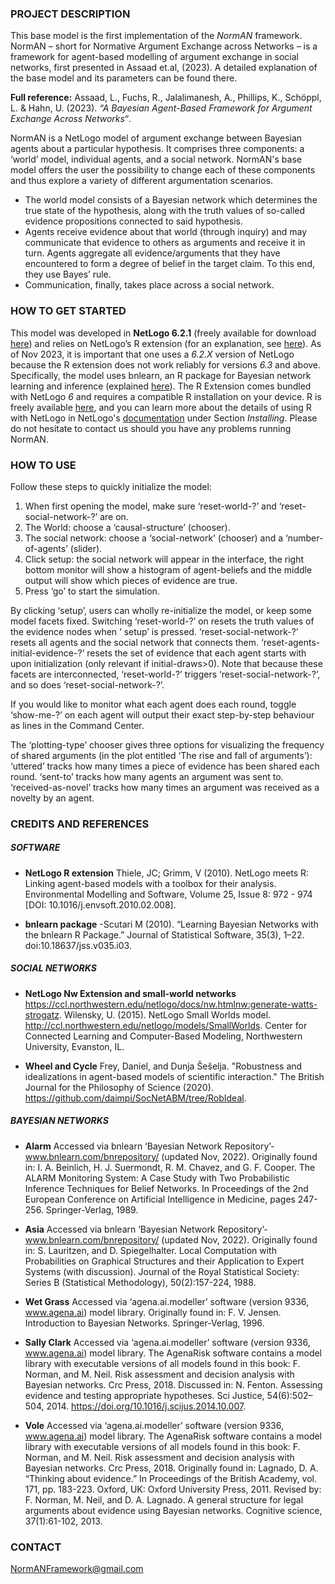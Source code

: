 ### PROJECT DESCRIPTION

This base model is the first implementation of the *NormAN* framework. NormAN – short for Normative Argument Exchange across Networks – is a framework for agent-based modelling of argument exchange in social networks, first presented in Assaad et.al, (2023). A detailed explanation of the base model and its parameters can be found there.

**Full reference:** Assaad, L., Fuchs, R., Jalalimanesh, A., Phillips, K., Schöppl, L. & Hahn, U. (2023). *“A Bayesian Agent-Based Framework for Argument Exchange Across Networks“*.

NormAN is a NetLogo model of argument exchange between Bayesian agents about a particular hypothesis. It comprises three components: a ‘world’ model, individual agents, and a social network. NormAN's base model offers the user the possibility to change each of these components and thus explore a variety of different argumentation scenarios.
* The world model consists of a Bayesian network which determines the true state of the hypothesis, along with the truth values of so-called evidence propositions connected to said hypothesis.
* Agents receive evidence about that world (through inquiry) and may communicate that evidence to others as arguments and receive it in turn. Agents aggregate all evidence/arguments that they have encountered to form a degree of belief in the target claim. To this end, they use Bayes’ rule.
* Communication, finally, takes place across a social network.


### HOW TO GET STARTED

This model was developed in **NetLogo 6.2.1** (freely available for download [here](https://ccl.northwestern.edu/netlogo/6.2.1/)) and relies on NetLogo’s R extension (for an explanation, see [here](https://ccl.northwestern.edu/netlogo/6.2.2/docs/r.html)). As of Nov 2023, it is important that one uses a *6.2.X* version of NetLogo because the R extension does not work reliably for versions *6.3* and above. Specifically, the model uses bnlearn, an R package for Bayesian network learning and inference (explained [here](https://www.bnlearn.com/)). The R Extension comes bundled with NetLogo *6* and requires a compatible R installation on your device. R is freely available [here](https://cran.r-project.org/), and you can learn more about the details of using R with NetLogo in NetLogo's [documentation](https://ccl.northwestern.edu/netlogo/6.2.2/docs/r.html) under Section *Installing*. Please do not hesitate to contact us should you have any problems running NormAN.

### HOW TO USE

Follow these steps to quickly initialize the model: 

1. When first opening the model, make sure ‘reset-world-?’ and ‘reset-social-network-?’ are on.
2. The World: choose a ‘causal-structure’ (chooser).
3. The social network: choose a ‘social-network’ (chooser) and a ‘number-of-agents’ (slider).
4. Click setup: the social network will appear in the interface, the right bottom monitor will show a histogram of agent-beliefs and the middle output will show which pieces of evidence are true.
5. Press ‘go’ to start the simulation. 
 
By clicking ‘setup’, users can wholly re-initialize the model, or keep some model facets fixed. Switching ‘reset-world-?’ on resets the truth values of the evidence nodes when ‘ setup’ is pressed. ‘reset-social-network-?’ resets all agents and the social network that connects them. ‘reset-agents-initial-evidence-?’ resets the set of evidence
that each agent starts with upon initialization (only relevant if initial-draws>0). Note that because these facets are interconnected, ‘reset-world-?’ triggers ‘reset-social-network-?’, and so does ‘reset-social-network-?’. 

If you would like to monitor what each agent does each round, toggle ‘show-me-?’ on each agent will output their exact step-by-step behaviour as lines in the Command Center. 

The ‘plotting-type’ chooser gives three options for visualizing the frequency of shared arguments (in the plot entitled ‘The rise and fall of arguments’): ‘uttered’ tracks how many times a piece of evidence has been shared each round. ‘sent-to’ tracks how many agents an argument was sent to. ‘received-as-novel’ tracks how many times an argument was received as a novelty by an agent.

### CREDITS AND REFERENCES
##### SOFTWARE

* **NetLogo R extension**
Thiele, JC; Grimm, V (2010). NetLogo meets R: Linking agent-based models with a toolbox for their analysis. Environmental Modelling and Software, Volume 25, Issue 8: 972 - 974 [DOI: 10.1016/j.envsoft.2010.02.008].

* **bnlearn package**
-Scutari M (2010). “Learning Bayesian Networks with the bnlearn R Package.” Journal of Statistical Software, 35(3), 1–22. doi:10.18637/jss.v035.i03.

##### SOCIAL NETWORKS

* **NetLogo Nw Extension and small-world networks**
https://ccl.northwestern.edu/netlogo/docs/nw.htmlnw:generate-watts-strogatz. Wilensky, U. (2015). NetLogo Small Worlds model. http://ccl.northwestern.edu/netlogo/models/SmallWorlds. Center for Connected Learning and Computer-Based Modeling, Northwestern University, Evanston, IL.

* **Wheel and Cycle**
Frey, Daniel, and Dunja Šešelja. "Robustness and idealizations in agent-based models of scientific interaction." The British Journal for the Philosophy of Science (2020).
https://github.com/daimpi/SocNetABM/tree/RobIdeal.

##### BAYESIAN NETWORKS

* **Alarm**
Accessed via bnlearn ‘Bayesian Network Repository’- www.bnlearn.com/bnrepository/ (updated Nov, 2022). Originally found in: I. A. Beinlich, H. J. Suermondt, R. M. Chavez, and G. F. Cooper. The ALARM Monitoring System: A Case Study with Two Probabilistic Inference Techniques for Belief Networks. In Proceedings of the 2nd European Conference on Artificial Intelligence in Medicine, pages 247-256. Springer-Verlag, 1989.

* **Asia**
Accessed via bnlearn ‘Bayesian Network Repository’- www.bnlearn.com/bnrepository/ (updated Nov, 2022). Originally found in: S. Lauritzen, and D. Spiegelhalter. Local Computation with Probabilities on Graphical Structures and their Application to Expert Systems (with discussion). Journal of the Royal Statistical Society: Series B (Statistical Methodology), 50(2):157-224, 1988.

* **Wet Grass**
Accessed via ‘agena.ai.modeller’ software (version 9336, www.agena.ai) model library. Originally found in: F. V. Jensen. Introduction to Bayesian Networks. Springer-Verlag, 1996.

* **Sally Clark**
Accessed via ‘agena.ai.modeller’ software (version 9336, www.agena.ai) model library. The AgenaRisk software contains a model library with executable versions of all models found in this book: F. Norman, and M. Neil. Risk assessment and decision analysis with Bayesian networks. Crc Press, 2018. Discussed in: N. Fenton. Assessing evidence and testing appropriate hypotheses. Sci Justice, 54(6):502–504, 2014. https://doi.org/10.1016/j.scijus.2014.10.007.

* **Vole**
Accessed via ‘agena.ai.modeller’ software (version 9336, www.agena.ai) model library. The AgenaRisk software contains a model library with executable versions of all models found in this book: F. Norman, and M. Neil. Risk assessment and decision analysis with Bayesian networks. Crc Press, 2018. Originally found in: Lagnado, D. A. “Thinking about evidence.” In Proceedings of the British Academy, vol. 171, pp. 183-223. Oxford, UK: Oxford University Press, 2011. Revised by: F. Norman, M. Neil, and D. A. Lagnado. A general structure for legal arguments about evidence using Bayesian networks. Cognitive science, 37(1):61-102, 2013.
  
### CONTACT
[NormANFramework@gmail.com](mailto:NormANFramework@gmail.com)
